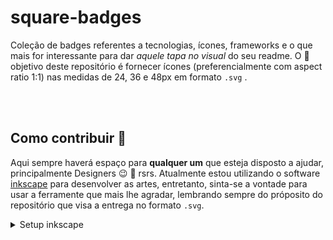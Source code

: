 # square-badges

Coleção de badges referentes a tecnologias, ícones, frameworks e o que mais for interessante para dar *aquele tapa no visual* do seu readme. O :dart: objetivo deste repositório é fornecer ícones (preferencialmente com aspect ratio 1:1) nas medidas de 24, 36 e 48px em formato `.svg` .


<br><br>

## Como contribuir :construction:

Aqui sempre haverá espaço para **qualquer um** que esteja disposto a ajudar, principalmente Designers :wink: :art: rsrs. Atualmente estou utilizando o software [inkscape](https://inkscape.org/) para desenvolver as artes, entretanto, sinta-se a vontade para usar a ferramente que mais lhe agradar, lembrando sempre do próposito do repositório que visa a entrega no formato `.svg`.


<details>
  <summary> Setup inkscape </summary>

  <h4>Configurações do documento</h4>

  Ao abrir o inkscape > novo documento. Ou usando o atalho do teclado `ctrl` + `shift` + `D` e utilize as seguintes configurações destacadas em vermelho conforme imagem abaixo.

  ![settings-file](./assets/file-settings.png)

  
</details>